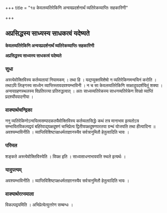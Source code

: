 +++
title = "१४ केवलव्यतिरेकिणि अन्वयप्रदर्शनार्थं व्यतिरेकव्याप्तिः सहकारिणी"

+++


## अप्रसिद्धस्य साध्यस्य साधकत्वं यदेष्यते

**केवलव्यतिरेकिणि अन्वयप्रदर्शनार्थं व्यतिरेकव्याप्तिः सहकारिणी**

**अप्रसिद्धस्य साध्यस्य साधकत्वं यदेष्यते**

### **सुधा**

अस्त्येवोक्तिविस्य कर्तव्यतायां नियामकम् । तथा हि । यद्यप्युक्तविशेषो न व्यतिरेकिणमन्वयिनं करोति । तथाऽपि लिङ्गस्य साध्येन व्याप्तिस्तावदवश्यम्भाविनी । न च सा केवलव्यतिरेकिणि साक्षादुपदर्शयितुं शक्या । अन्वयग्रहणस्थलस्य विप्रतिपत्त्या प्रतिरुद्धत्वात् । अतः साध्यव्यतिरेकस्य साधनव्यतिरेकेण विपक्षे व्याप्तिं प्रदर्श्योपपादनीया ।

### **वाक्यार्थचन्द्रिका**

ननु व्यतिरेकिणोऽन्वयित्वसम्पादकतयैवोक्तिविस्य कर्तव्यतासिद्धेः कथं तत्र मानाभाव इत्यतोऽत्र सम्भावितविकल्पद्वयं बहिरेवाद्यपक्षदूषणं चाभिप्रेत्य द्वितीयपक्षदूषणपरतया ग्रन्थं योजयति तथा हीत्यादिना ॥ अवश्यम्भाविनीति । व्याप्तिविशिष्टपक्षधर्मताज्ञानस्यैव सर्वत्रानुमितौ हेतुत्वादिति भावः ।

### **परिमल**

शङ्कते अस्त्येवोक्तिविस्येति । विपक्ष इति । साध्यसाधनाभाववति स्थले इत्यर्थः ।

### **यादुपत्यम्**

अवश्यम्भाविनीति । व्याप्तिविशिष्टपक्षधर्मताज्ञानस्यैव सर्वत्रानुमितौ हेतुत्वादिति भावः ।

### **वाक्यार्थरत्नमाला**

विकल्पद्वयमिति । अभिप्रेत्येत्युत्तरेण सम्बन्धः ।

